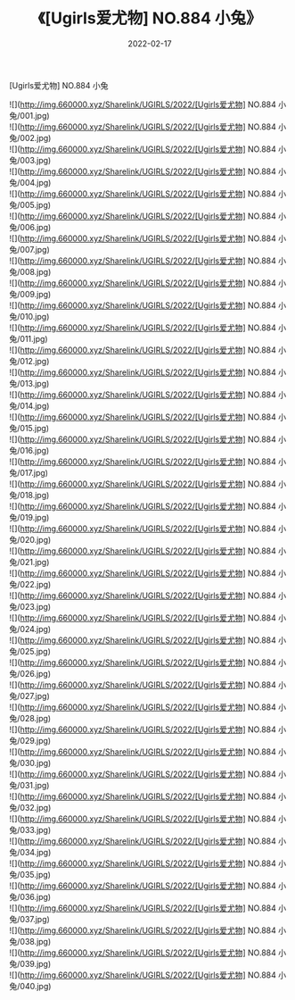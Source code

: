 ﻿---
layout: post
title:  《[Ugirls爱尤物] NO.884 小兔》
date:   2022-02-17
img: http://img.660000.xyz/Sharelink/UGIRLS/2022/[Ugirls爱尤物] NO.884 小兔/000.jpg
categories: [美女, 清纯, 唯美]
---

[Ugirls爱尤物] NO.884 小兔

 ![](http://img.660000.xyz/Sharelink/UGIRLS/2022/[Ugirls爱尤物] NO.884 小兔/001.jpg) <br>![](http://img.660000.xyz/Sharelink/UGIRLS/2022/[Ugirls爱尤物] NO.884 小兔/002.jpg) <br>![](http://img.660000.xyz/Sharelink/UGIRLS/2022/[Ugirls爱尤物] NO.884 小兔/003.jpg) <br>![](http://img.660000.xyz/Sharelink/UGIRLS/2022/[Ugirls爱尤物] NO.884 小兔/004.jpg) <br>![](http://img.660000.xyz/Sharelink/UGIRLS/2022/[Ugirls爱尤物] NO.884 小兔/005.jpg) <br>![](http://img.660000.xyz/Sharelink/UGIRLS/2022/[Ugirls爱尤物] NO.884 小兔/006.jpg) <br>![](http://img.660000.xyz/Sharelink/UGIRLS/2022/[Ugirls爱尤物] NO.884 小兔/007.jpg) <br>![](http://img.660000.xyz/Sharelink/UGIRLS/2022/[Ugirls爱尤物] NO.884 小兔/008.jpg) <br>![](http://img.660000.xyz/Sharelink/UGIRLS/2022/[Ugirls爱尤物] NO.884 小兔/009.jpg) <br>![](http://img.660000.xyz/Sharelink/UGIRLS/2022/[Ugirls爱尤物] NO.884 小兔/010.jpg) <br>![](http://img.660000.xyz/Sharelink/UGIRLS/2022/[Ugirls爱尤物] NO.884 小兔/011.jpg) <br>![](http://img.660000.xyz/Sharelink/UGIRLS/2022/[Ugirls爱尤物] NO.884 小兔/012.jpg) <br>![](http://img.660000.xyz/Sharelink/UGIRLS/2022/[Ugirls爱尤物] NO.884 小兔/013.jpg) <br>![](http://img.660000.xyz/Sharelink/UGIRLS/2022/[Ugirls爱尤物] NO.884 小兔/014.jpg) <br>![](http://img.660000.xyz/Sharelink/UGIRLS/2022/[Ugirls爱尤物] NO.884 小兔/015.jpg) <br>![](http://img.660000.xyz/Sharelink/UGIRLS/2022/[Ugirls爱尤物] NO.884 小兔/016.jpg) <br>![](http://img.660000.xyz/Sharelink/UGIRLS/2022/[Ugirls爱尤物] NO.884 小兔/017.jpg) <br>![](http://img.660000.xyz/Sharelink/UGIRLS/2022/[Ugirls爱尤物] NO.884 小兔/018.jpg) <br>![](http://img.660000.xyz/Sharelink/UGIRLS/2022/[Ugirls爱尤物] NO.884 小兔/019.jpg) <br>![](http://img.660000.xyz/Sharelink/UGIRLS/2022/[Ugirls爱尤物] NO.884 小兔/020.jpg) <br>![](http://img.660000.xyz/Sharelink/UGIRLS/2022/[Ugirls爱尤物] NO.884 小兔/021.jpg) <br>![](http://img.660000.xyz/Sharelink/UGIRLS/2022/[Ugirls爱尤物] NO.884 小兔/022.jpg) <br>![](http://img.660000.xyz/Sharelink/UGIRLS/2022/[Ugirls爱尤物] NO.884 小兔/023.jpg) <br>![](http://img.660000.xyz/Sharelink/UGIRLS/2022/[Ugirls爱尤物] NO.884 小兔/024.jpg) <br>![](http://img.660000.xyz/Sharelink/UGIRLS/2022/[Ugirls爱尤物] NO.884 小兔/025.jpg) <br>![](http://img.660000.xyz/Sharelink/UGIRLS/2022/[Ugirls爱尤物] NO.884 小兔/026.jpg) <br>![](http://img.660000.xyz/Sharelink/UGIRLS/2022/[Ugirls爱尤物] NO.884 小兔/027.jpg) <br>![](http://img.660000.xyz/Sharelink/UGIRLS/2022/[Ugirls爱尤物] NO.884 小兔/028.jpg) <br>![](http://img.660000.xyz/Sharelink/UGIRLS/2022/[Ugirls爱尤物] NO.884 小兔/029.jpg) <br>![](http://img.660000.xyz/Sharelink/UGIRLS/2022/[Ugirls爱尤物] NO.884 小兔/030.jpg) <br>![](http://img.660000.xyz/Sharelink/UGIRLS/2022/[Ugirls爱尤物] NO.884 小兔/031.jpg) <br>![](http://img.660000.xyz/Sharelink/UGIRLS/2022/[Ugirls爱尤物] NO.884 小兔/032.jpg) <br>![](http://img.660000.xyz/Sharelink/UGIRLS/2022/[Ugirls爱尤物] NO.884 小兔/033.jpg) <br>![](http://img.660000.xyz/Sharelink/UGIRLS/2022/[Ugirls爱尤物] NO.884 小兔/034.jpg) <br>![](http://img.660000.xyz/Sharelink/UGIRLS/2022/[Ugirls爱尤物] NO.884 小兔/035.jpg) <br>![](http://img.660000.xyz/Sharelink/UGIRLS/2022/[Ugirls爱尤物] NO.884 小兔/036.jpg) <br>![](http://img.660000.xyz/Sharelink/UGIRLS/2022/[Ugirls爱尤物] NO.884 小兔/037.jpg) <br>![](http://img.660000.xyz/Sharelink/UGIRLS/2022/[Ugirls爱尤物] NO.884 小兔/038.jpg) <br>![](http://img.660000.xyz/Sharelink/UGIRLS/2022/[Ugirls爱尤物] NO.884 小兔/039.jpg) <br>![](http://img.660000.xyz/Sharelink/UGIRLS/2022/[Ugirls爱尤物] NO.884 小兔/040.jpg) <br>